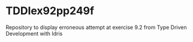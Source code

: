 # TDDIex92pp249f
Repository to display erroneous attempt at exercise 9.2 from Type Driven Development with Idris
